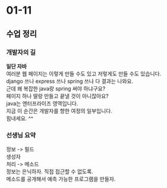 # 01-11

## 수업 정리


### 개발자의 길
**일단 자바**   
여러분 웹 페이지는 이렇게 만들 수도 있고 저렇게도 만들 수도 있습니다.   
django 쓰나 express 쓰나 spring 쓰나 다 결과는 나와요.   
근데 왜 복잡한 java랑 spring 써야 하냐구요?    
페이지 하나 딸랑 만들고 끝낼 것이 아니잖아요?   
java는 엔터프라이즈 영역입니다.   
지금 이 순간은 개발자를 향한 여정의 일부입니다.    
힘내세요. ^^

### 선생님 요약    
정보 -> 필드    
생성자   
처리 -> 메소드   
정보는 은닉하자. 직접 접근할 수 없도록.   
메소드를 공개해서 예측 가능한 프로그램을 만들자.   